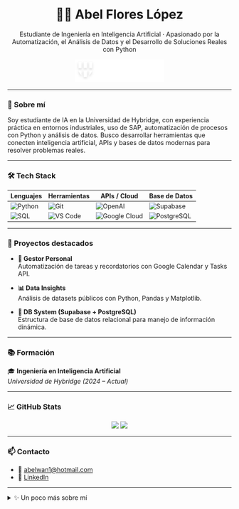 <h1 align="center">👨‍💻 Abel Flores López</h1>
<p align="center">
  Estudiante de Ingeniería en Inteligencia Artificial · Apasionado por la Automatización, el Análisis de Datos y el Desarrollo de Soluciones Reales con Python
</p>

<p align="center">
  <img src="./logo-hybridge-ligth.png" alt="Hybridge University" width="200"/>
</p>

---

### 🧠 Sobre mí

Soy estudiante de IA en la Universidad de Hybridge, con experiencia práctica en entornos industriales, uso de SAP, automatización de procesos con Python y análisis de datos. Busco desarrollar herramientas que conecten inteligencia artificial, APIs y bases de datos modernas para resolver problemas reales.

---

### 🛠️ Tech Stack

<div align="center">

| Lenguajes | Herramientas | APIs / Cloud | Base de Datos |
|----------|-------------|---------------|----------------|
| ![Python](https://img.shields.io/badge/-Python-3776AB?style=flat&logo=python&logoColor=white) | ![Git](https://img.shields.io/badge/-Git-F05032?style=flat&logo=git&logoColor=white) | ![OpenAI](https://img.shields.io/badge/-OpenAI-412991?style=flat&logo=openai&logoColor=white) | ![Supabase](https://img.shields.io/badge/-Supabase-3ECF8E?style=flat&logo=supabase&logoColor=white) |
| ![SQL](https://img.shields.io/badge/-SQL-003B57?style=flat&logo=sqlite&logoColor=white) | ![VS Code](https://img.shields.io/badge/-VS%20Code-007ACC?style=flat&logo=visual-studio-code&logoColor=white) | ![Google Cloud](https://img.shields.io/badge/-Google%20API-4285F4?style=flat&logo=google&logoColor=white) | ![PostgreSQL](https://img.shields.io/badge/-PostgreSQL-336791?style=flat&logo=postgresql&logoColor=white) |

</div>

---

### 🚀 Proyectos destacados

- **🧾 Gestor Personal**  
  Automatización de tareas y recordatorios con Google Calendar y Tasks API.

- **📊 Data Insights**  
  Análisis de datasets públicos con Python, Pandas y Matplotlib.

- **🧬 DB System (Supabase + PostgreSQL)**  
  Estructura de base de datos relacional para manejo de información dinámica.

---

### 📚 Formación

🎓 **Ingeniería en Inteligencia Artificial**  
*Universidad de Hybridge (2024 – Actual)*  

---

### 📈 GitHub Stats

<p align="center">
  <img src="https://github-readme-stats.vercel.app/api?username=TheRevised&show_icons=true&theme=tokyonight" width="48%" />
  <img src="https://github-readme-stats.vercel.app/api/top-langs/?username=TheRevised&layout=compact&theme=tokyonight" width="48%" />
</p>

---

### 📫 Contacto

- 📧 abelwan1@hotmail.com  
- 💼 [LinkedIn](https://www.linkedin.com/in/abel-flores-5b98b8304)

---

<details>
<summary>✨ Un poco más sobre mí</summary>

- Actualmente trabajo en el área de manufactura avanzada en Intuitive.  
- Tengo interés en la creación de herramientas que automaticen procesos humanos.  
- Mi objetivo es integrar IA en el día a día con un enfoque práctico y realista.  
</details>
